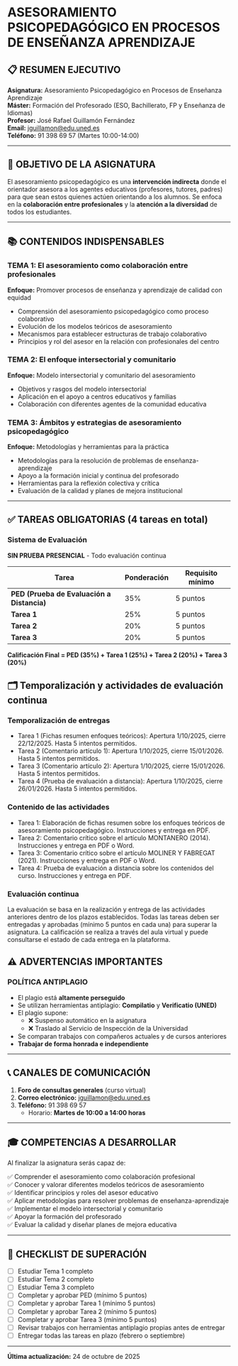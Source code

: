 <!-- cSpell:language es,es-ES -->

# ASESORAMIENTO PSICOPEDAGÓGICO EN PROCESOS DE ENSEÑANZA APRENDIZAJE

## 📋 RESUMEN EJECUTIVO

**Asignatura:** Asesoramiento Psicopedagógico en Procesos de Enseñanza Aprendizaje  
**Máster:** Formación del Profesorado (ESO, Bachillerato, FP y Enseñanza de Idiomas)  
**Profesor:** José Rafael Guillamón Fernández  
**Email:** jguillamon@edu.uned.es  
**Teléfono:** 91 398 69 57 (Martes 10:00-14:00)

---

## 🎯 OBJETIVO DE LA ASIGNATURA

El asesoramiento psicopedagógico es una **intervención indirecta** donde el orientador asesora a los agentes educativos (profesores, tutores, padres) para que sean estos quienes actúen orientando a los alumnos. Se enfoca en la **colaboración entre profesionales** y la **atención a la diversidad** de todos los estudiantes.

---

## 📚 CONTENIDOS INDISPENSABLES

### TEMA 1: El asesoramiento como colaboración entre profesionales
**Enfoque:** Promover procesos de enseñanza y aprendizaje de calidad con equidad
- Comprensión del asesoramiento psicopedagógico como proceso colaborativo
- Evolución de los modelos teóricos de asesoramiento
- Mecanismos para establecer estructuras de trabajo colaborativo
- Principios y rol del asesor en la relación con profesionales del centro

### TEMA 2: El enfoque intersectorial y comunitario
**Enfoque:** Modelo intersectorial y comunitario del asesoramiento
- Objetivos y rasgos del modelo intersectorial
- Aplicación en el apoyo a centros educativos y familias
- Colaboración con diferentes agentes de la comunidad educativa

### TEMA 3: Ámbitos y estrategias de asesoramiento psicopedagógico
**Enfoque:** Metodologías y herramientas para la práctica
- Metodologías para la resolución de problemas de enseñanza-aprendizaje
- Apoyo a la formación inicial y continua del profesorado
- Herramientas para la reflexión colectiva y crítica
- Evaluación de la calidad y planes de mejora institucional

---

## ✅ TAREAS OBLIGATORIAS (4 tareas en total)

### **Sistema de Evaluación**
**SIN PRUEBA PRESENCIAL** - Todo evaluación continua

| Tarea | Ponderación | Requisito mínimo |
|-------|-------------|------------------|
| **PED (Prueba de Evaluación a Distancia)** | 35% | 5 puntos |
| **Tarea 1** | 25% | 5 puntos |
| **Tarea 2** | 20% | 5 puntos |
| **Tarea 3** | 20% | 5 puntos |

**Calificación Final = PED (35%) + Tarea 1 (25%) + Tarea 2 (20%) + Tarea 3 (20%)**


## 🗂️ Temporalización y actividades de evaluación continua

### Temporalización de entregas
- Tarea 1 (Fichas resumen enfoques teóricos): Apertura 1/10/2025, cierre 22/12/2025. Hasta 5 intentos permitidos.
- Tarea 2 (Comentario artículo 1): Apertura 1/10/2025, cierre 15/01/2026. Hasta 5 intentos permitidos.
- Tarea 3 (Comentario artículo 2): Apertura 1/10/2025, cierre 15/01/2026. Hasta 5 intentos permitidos.
- Tarea 4 (Prueba de evaluación a distancia): Apertura 1/10/2025, cierre 26/01/2026. Hasta 5 intentos permitidos.

### Contenido de las actividades
- Tarea 1: Elaboración de fichas resumen sobre los enfoques teóricos de asesoramiento psicopedagógico. Instrucciones y entrega en PDF.
- Tarea 2: Comentario crítico sobre el artículo MONTANERO (2014). Instrucciones y entrega en PDF o Word.
- Tarea 3: Comentario crítico sobre el artículo MOLINER Y FABREGAT (2021). Instrucciones y entrega en PDF o Word.
- Tarea 4: Prueba de evaluación a distancia sobre los contenidos del curso. Instrucciones y entrega en PDF.

### Evaluación continua
La evaluación se basa en la realización y entrega de las actividades anteriores dentro de los plazos establecidos. Todas las tareas deben ser entregadas y aprobadas (mínimo 5 puntos en cada una) para superar la asignatura. La calificación se realiza a través del aula virtual y puede consultarse el estado de cada entrega en la plataforma.

## ⚠️ ADVERTENCIAS IMPORTANTES

### **POLÍTICA ANTIPLAGIO**
- El plagio está **altamente perseguido**
- Se utilizan herramientas antiplagio: **Compilatio** y **Verificatio (UNED)**
- El plagio supone:
  - ❌ Suspenso automático en la asignatura
  - ❌ Traslado al Servicio de Inspección de la Universidad
- Se comparan trabajos con compañeros actuales y de cursos anteriores
- **Trabajar de forma honrada e independiente**

---

## 📞 CANALES DE COMUNICACIÓN

1. **Foro de consultas generales** (curso virtual)
2. **Correo electrónico:** jguillamon@edu.uned.es
3. **Teléfono:** 91 398 69 57
   - Horario: **Martes de 10:00 a 14:00 horas**

---

## 🎓 COMPETENCIAS A DESARROLLAR

Al finalizar la asignatura serás capaz de:

✅ Comprender el asesoramiento como colaboración profesional  
✅ Conocer y valorar diferentes modelos teóricos de asesoramiento  
✅ Identificar principios y roles del asesor educativo  
✅ Aplicar metodologías para resolver problemas de enseñanza-aprendizaje  
✅ Implementar el modelo intersectorial y comunitario  
✅ Apoyar la formación del profesorado  
✅ Evaluar la calidad y diseñar planes de mejora educativa  

---

## 📝 CHECKLIST DE SUPERACIÓN

- [ ] Estudiar Tema 1 completo
- [ ] Estudiar Tema 2 completo
- [ ] Estudiar Tema 3 completo
- [ ] Completar y aprobar PED (mínimo 5 puntos)
- [ ] Completar y aprobar Tarea 1 (mínimo 5 puntos)
- [ ] Completar y aprobar Tarea 2 (mínimo 5 puntos)
- [ ] Completar y aprobar Tarea 3 (mínimo 5 puntos)
- [ ] Revisar trabajos con herramientas antiplagio propias antes de entregar
- [ ] Entregar todas las tareas en plazo (febrero o septiembre)

---

**Última actualización:** 24 de octubre de 2025